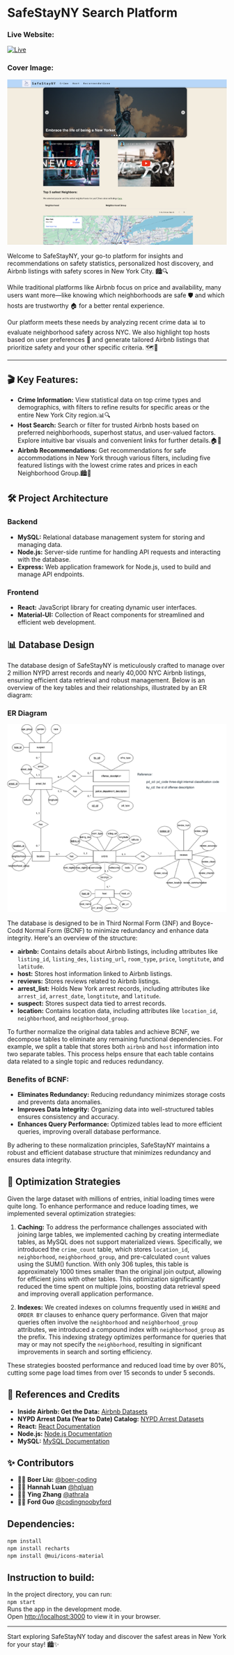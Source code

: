 # SafeStayNY Search Platform

### Live Website:
[![Live](https://img.shields.io/badge/Live-Site-blue)](https://boer-coding.github.io/SafeStayNY-Fullstack-SearchPlatform/)

### Cover Image:
![SafeStayNY_cover](media/home.png)

Welcome to SafeStayNY, your go-to platform for insights and recommendations on safety statistics, personalized host discovery, and Airbnb listings with safety scores in New York City. 🏙️🔍

While traditional platforms like Airbnb focus on price and availability, many users want more—like knowing which neighborhoods are safe 🛡️ and which hosts are trustworthy 🏠 for a better rental experience.

Our platform meets these needs by analyzing recent crime data 📊 to evaluate neighborhood safety across NYC. We also highlight top hosts based on user preferences 🌟 and generate tailored Airbnb listings that prioritize safety and your other specific criteria. 🗺️🔑

---

## 🎬 Key Features:

- **Crime Information:** View statistical data on top crime types and demographics, with filters to refine results for specific areas or the entire New York City region.📊🔍
- **Host Search:** Search or filter for trusted Airbnb hosts based on preferred neighborhoods, superhost status, and user-valued factors. Explore intuitive bar visuals and convenient links for further details.🏠🌟
- **Airbnb Recommendations:** Get recommendations for safe accommodations in New York through various filters, including five featured listings with the lowest crime rates and prices in each Neighborhood Group.🏙️🔑

## 🛠️ Project Architecture

### Backend
- **MySQL:** Relational database management system for storing and managing data.
- **Node.js:** Server-side runtime for handling API requests and interacting with the database.
- **Express:** Web application framework for Node.js, used to build and manage API endpoints.

### Frontend
- **React:** JavaScript library for creating dynamic user interfaces.
- **Material-UI:** Collection of React components for streamlined and efficient web development.


## 📊 Database Design

The database design of SafeStayNY is meticulously crafted to manage over 2 million NYPD arrest records and nearly 40,000 NYC Airbnb listings, ensuring efficient data retrieval and robust management. Below is an overview of the key tables and their relationships, illustrated by an ER diagram:

### ER Diagram

![ER Diagram](data/ER.png)

The database is designed to be in Third Normal Form (3NF) and Boyce-Codd Normal Form (BCNF) to minimize redundancy and enhance data integrity. Here's an overview of the structure:

- **airbnb:** Contains details about Airbnb listings, including attributes like `listing_id`, `listing_des`, `listing_url`, `room_type`, `price`, `longtitute`, and `latitude`.
- **host:** Stores host information linked to Airbnb listings.
- **reviews:** Stores reviews related to Airbnb listings.
- **arrest_list:** Holds New York arrest records, including attributes like `arrest_id`, `arrest_date`, `longtitute`, and `latitude`.
- **suspect:** Stores suspect data tied to arrest records.
- **location:** Contains location data, including attributes like `location_id`, `neighborhood`, and `neighborhood_group`.

To further normalize the original data tables and achieve BCNF, we decompose tables to eliminate any remaining functional dependencies. For example, we split a table that stores both `airbnb` and `host` information into two separate tables. This process helps ensure that each table contains data related to a single topic and reduces redundancy.

### Benefits of BCNF:

- **Eliminates Redundancy:** Reducing redundancy minimizes storage costs and prevents data anomalies.
- **Improves Data Integrity:** Organizing data into well-structured tables ensures consistency and accuracy.
- **Enhances Query Performance:** Optimized tables lead to more efficient queries, improving overall database performance.

By adhering to these normalization principles, SafeStayNY maintains a robust and efficient database structure that minimizes redundancy and ensures data integrity.

## 🚀 Optimization Strategies

Given the large dataset with millions of entries, initial loading times were quite long. To enhance performance and reduce loading times, we implemented several optimization strategies:

1. **Caching:** To address the performance challenges associated with joining large tables, we implemented caching by creating intermediate tables, as MySQL does not support materialized views. Specifically, we introduced the `crime_count` table, which stores `location_id`, `neighborhood`, `neighborhood_group`, and pre-calculated `count` values using the SUM() function. With only 306 tuples, this table is approximately 1000 times smaller than the original join output, allowing for efficient joins with other tables. This optimization significantly reduced the time spent on multiple joins, boosting data retrieval speed and improving overall application performance.

2. **Indexes:** We created indexes on columns frequently used in `WHERE` and `ORDER BY` clauses to enhance query performance. Given that major queries often involve the `neighborhood` and `neighborhood_group` attributes, we introduced a compound index with `neighborhood_group` as the prefix. This indexing strategy optimizes performance for queries that may or may not specify the `neighborhood`, resulting in significant improvements in search and sorting efficiency.

These strategies boosted performance and reduced load time by over 80%, cutting some page load times from over 15 seconds to under 5 seconds.

## 📘 References and Credits

- **Inside Airbnb: Get the Data:** [Airbnb Datasets](https://insideairbnb.com/get-the-data/)
- **NYPD Arrest Data (Year to Date) Catalog:** [NYPD Arrest Datasets](https://catalog.data.gov/dataset/nypd-arrest-data-year-to-date)
- **React:** [React Documentation](https://reactjs.org/)
- **Node.js:** [Node.js Documentation](https://nodejs.org/en/)
- **MySQL:** [MySQL Documentation](https://dev.mysql.com/doc/)

## ✨ Contributors

- 👩‍💻 **Boer Liu:** [@boer-coding](https://github.com/boer-coding)
- 👩‍💻 **Hannah Luan** [@hqluan](https://github.com/hqluan)
- 👩‍💻 **Ying Zhang**  [@athrala](https://github.com/athrala)
- 👨‍💻 **Ford Guo** [@codingnoobyford](https://github.com/codingnoobyford)

## Dependencies:

`npm install`<br />
`npm install recharts`<br />
`npm install @mui/icons-material`

## Instruction to build: 

In the project directory, you can run:<br />
`npm start`<br />
Runs the app in the development mode. <br />
Open [http://localhost:3000](http://localhost:3000) to view it in your browser.<br />

---
Start exploring SafeStayNY today and discover the safest areas in New York for your stay! 🏙️✨
